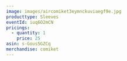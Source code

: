 ```yaml
---
image: images/aircomiket3eymnckuviaegf9e.jpg
producttype: Sleeves
eventId: iuq6O2mCN
pricings:
  - quantity: 1
    price: 25
asin: s-Gous5GZCq
merchandise: comiket
---
```

